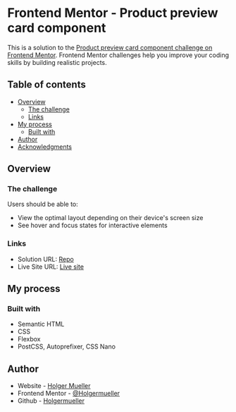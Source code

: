 # Frontend Mentor - Product preview card component

This is a solution to the [Product preview card component challenge on Frontend Mentor](https://www.frontendmentor.io/challenges/product-preview-card-component-GO7UmttRfa). Frontend Mentor challenges help you improve your coding skills by building realistic projects.

## Table of contents

- [Overview](#overview)
  - [The challenge](#the-challenge)
  - [Links](#links)
- [My process](#my-process)
  - [Built with](#built-with)
- [Author](#author)
- [Acknowledgments](#acknowledgments)

## Overview

### The challenge

Users should be able to:

- View the optimal layout depending on their device's screen size
- See hover and focus states for interactive elements

### Links

- Solution URL: [Repo](https://github.com/Holgermueller/product-preview-card-component-main)
- Live Site URL: [Live site](https://holgermueller.github.io/product-preview-card-component-main/)

## My process

### Built with

- Semantic HTML
- CSS
- Flexbox
- PostCSS, Autoprefixer, CSS Nano

## Author

- Website - [Holger Mueller](https://holgermueller.github.io/portfolio/)
- Frontend Mentor - [@Holgermueller](https://www.frontendmentor.io/profile/Holgermueller)
- Github - [Holgermueller](https://github.com/Holgermueller)
